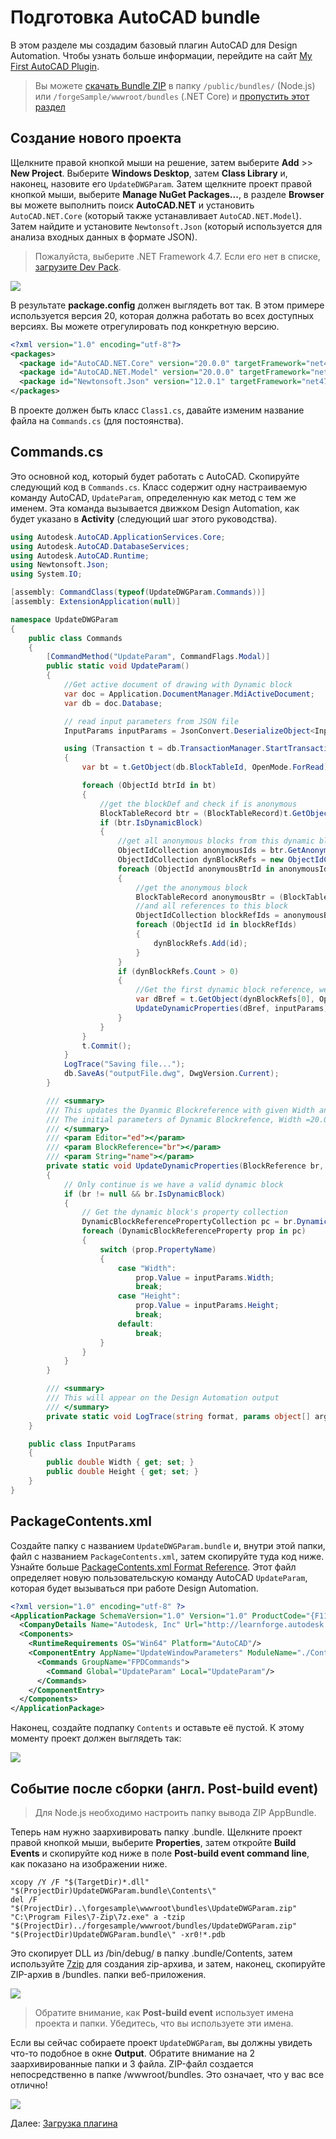 # Подготовка AutoCAD bundle

В этом разделе мы создадим базовый плагин AutoCAD для Design Automation. Чтобы узнать больше информации, перейдите на сайт [My First AutoCAD Plugin](https://knowledge.autodesk.com/support/autocad/learn-explore/caas/simplecontent/content/my-first-autocad-plug-overview.html). 

> Вы можете [скачать Bundle ZIP](https://github.com/Autodesk-Forge/learn.forge.designautomation/raw/master/forgesample/wwwroot/bundles/UpdateDWGParam.zip) в папку `/public/bundles/` (Node.js) или `/forgeSample/wwwroot/bundles` (.NET Core) и [пропустить этот раздел](designautomation/appbundle/common.md)

## Создание нового проекта

Щелкните правой кнопкой мыши на решение, затем выберите **Add** >> **New Project**. Выберите  **Windows Desktop**, затем **Class Library** и, наконец, назовите его `UpdateDWGParam`. Затем щелкните проект правой кнопкой мыши, выберите **Manage NuGet Packages...**, в разделе **Browser** вы можете выполнить поиск  **AutoCAD.NET** и установить `AutoCAD.NET.Core`  (который также устанавливает `AutoCAD.NET.Model`). Затем найдите и установите `Newtonsoft.Json` (который используется для анализа входных данных в формате JSON).

> Пожалуйста, выберите .NET Framework 4.7. Если его нет в списке, [загрузите Dev Pack](https://dotnet.microsoft.com/download/dotnet-framework/net47).

![](_media/designautomation/autocad/new_project.gif)

В результате **package.config** должен выглядеть вот так. В этом примере используется версия 20, которая должна работать во всех доступных версиях. Вы можете отрегулировать под конкретную версию.

```xml
<?xml version="1.0" encoding="utf-8"?>
<packages>
  <package id="AutoCAD.NET.Core" version="20.0.0" targetFramework="net47" />
  <package id="AutoCAD.NET.Model" version="20.0.0" targetFramework="net47" />
  <package id="Newtonsoft.Json" version="12.0.1" targetFramework="net47" />
</packages>
```

В проекте должен быть класс `Class1.cs`, давайте изменим название файла на `Commands.cs` (для постоянства). 

## Commands.cs

Это основной код, который будет работать с AutoCAD. Скопируйте следующий код в `Commands.cs`. Класс содержит одну настраиваемую команду AutoCAD, `UpdateParam`, определенную как метод с тем же именем. Эта команда вызывается движком Design Automation, как будет указано в **Activity** (следующий шаг этого руководства).

```csharp
using Autodesk.AutoCAD.ApplicationServices.Core;
using Autodesk.AutoCAD.DatabaseServices;
using Autodesk.AutoCAD.Runtime;
using Newtonsoft.Json;
using System.IO;

[assembly: CommandClass(typeof(UpdateDWGParam.Commands))]
[assembly: ExtensionApplication(null)]

namespace UpdateDWGParam
{
    public class Commands
    {
        [CommandMethod("UpdateParam", CommandFlags.Modal)]
        public static void UpdateParam()
        {
            //Get active document of drawing with Dynamic block
            var doc = Application.DocumentManager.MdiActiveDocument;
            var db = doc.Database;

            // read input parameters from JSON file
            InputParams inputParams = JsonConvert.DeserializeObject<InputParams>(File.ReadAllText("params.json"));

            using (Transaction t = db.TransactionManager.StartTransaction())
            {
                var bt = t.GetObject(db.BlockTableId, OpenMode.ForRead) as BlockTable;

                foreach (ObjectId btrId in bt)
                {
                    //get the blockDef and check if is anonymous
                    BlockTableRecord btr = (BlockTableRecord)t.GetObject(btrId, OpenMode.ForRead);
                    if (btr.IsDynamicBlock)
                    {
                        //get all anonymous blocks from this dynamic block
                        ObjectIdCollection anonymousIds = btr.GetAnonymousBlockIds();
                        ObjectIdCollection dynBlockRefs = new ObjectIdCollection();
                        foreach (ObjectId anonymousBtrId in anonymousIds)
                        {
                            //get the anonymous block
                            BlockTableRecord anonymousBtr = (BlockTableRecord)t.GetObject(anonymousBtrId, OpenMode.ForRead);
                            //and all references to this block
                            ObjectIdCollection blockRefIds = anonymousBtr.GetBlockReferenceIds(true, true);
                            foreach (ObjectId id in blockRefIds)
                            {
                                dynBlockRefs.Add(id);
                            }
                        }
                        if (dynBlockRefs.Count > 0)
                        {
                            //Get the first dynamic block reference, we have only one Dyanmic Block reference in Drawing
                            var dBref = t.GetObject(dynBlockRefs[0], OpenMode.ForWrite) as BlockReference;
                            UpdateDynamicProperties(dBref, inputParams);
                        }
                    }
                }
                t.Commit();
            }
            LogTrace("Saving file...");
            db.SaveAs("outputFile.dwg", DwgVersion.Current);
        }

        /// <summary>
        /// This updates the Dyanmic Blockreference with given Width and Height
        /// The initial parameters of Dynamic Blockrefence, Width =20.00 and Height =40.00
        /// </summary>
        /// <param Editor="ed"></param>
        /// <param BlockReference="br"></param>
        /// <param String="name"></param>
        private static void UpdateDynamicProperties(BlockReference br, InputParams inputParams)
        {
            // Only continue is we have a valid dynamic block
            if (br != null && br.IsDynamicBlock)
            {
                // Get the dynamic block's property collection
                DynamicBlockReferencePropertyCollection pc = br.DynamicBlockReferencePropertyCollection;
                foreach (DynamicBlockReferenceProperty prop in pc)
                {
                    switch (prop.PropertyName)
                    {
                        case "Width":
                            prop.Value = inputParams.Width;
                            break;
                        case "Height":
                            prop.Value = inputParams.Height;
                            break;
                        default:
                            break;
                    }
                }
            }
        }

        /// <summary>
        /// This will appear on the Design Automation output
        /// </summary>
        private static void LogTrace(string format, params object[] args) { Application.DocumentManager.MdiActiveDocument.Editor.WriteMessage(format, args); }
    }

    public class InputParams
    {
        public double Width { get; set; }
        public double Height { get; set; }
    }
}
```

## PackageContents.xml

Создайте папку с названием `UpdateDWGParam.bundle` и, внутри этой папки, файл с названием `PackageContents.xml`, затем скопируйте туда код ниже. Узнайте больше [PackageContents.xml Format Reference](https://knowledge.autodesk.com/search-result/caas/CloudHelp/cloudhelp/2016/ENU/AutoCAD-Customization/files/GUID-BC76355D-682B-46ED-B9B7-66C95EEF2BD0-htm.html). Этот файл определяет новую пользовательскую команду AutoCAD `UpdateParam`, которая будет вызываться при работе Design Automation. 

```xml
<?xml version="1.0" encoding="utf-8" ?>
<ApplicationPackage SchemaVersion="1.0" Version="1.0" ProductCode="{F11EA57A-1E7E-4B6D-8E81-986B071E3E07}" Name="AutoCADDesignAutomation" Description="Sample Plugin for AutoCAD" Author="learnforge.autodesk.io>">
  <CompanyDetails Name="Autodesk, Inc" Url="http://learnforge.autodesk.io" Email="forge.help@autodesk.com"/>
  <Components>
    <RuntimeRequirements OS="Win64" Platform="AutoCAD"/>
    <ComponentEntry AppName="UpdateWindowParameters" ModuleName="./Contents/UpdateDWGParam.dll" AppDescription="AutoCAD .NET App to update parameters of Dynamic blockreference in AutoCAD Drawing" LoadOnCommandInvocation="True" LoadOnAutoCADStartup="True">
      <Commands GroupName="FPDCommands">
        <Command Global="UpdateParam" Local="UpdateParam"/>
      </Commands>
    </ComponentEntry>
  </Components>
</ApplicationPackage>
```

Наконец, создайте подпапку `Contents` и оставьте её пустой. К этому моменту проект должен выглядеть так:

![](_media/designautomation/autocad/bundle_folders.png)

## Событие после сборки (англ. Post-build event)

> Для Node.js необходимо настроить папку вывода ZIP AppBundle.

Теперь нам нужно заархивировать папку .bundle. Щелкните проект правой кнопкой мыши, выберите **Properties**, затем откройте **Build Events** и скопируйте код ниже в поле **Post-build event command line**, как показано на изображении ниже.

```
xcopy /Y /F "$(TargetDir)*.dll" "$(ProjectDir)UpdateDWGParam.bundle\Contents\"
del /F "$(ProjectDir)..\forgesample\wwwroot\bundles\UpdateDWGParam.zip"
"C:\Program Files\7-Zip\7z.exe" a -tzip "$(ProjectDir)../forgesample/wwwroot/bundles/UpdateDWGParam.zip" "$(ProjectDir)UpdateDWGParam.bundle\" -xr0!*.pdb
```

Это скопирует DLL из /bin/debug/ в папку .bundle/Contents, затем используйте [7zip](https://www.7-zip.org/) для создания zip-архива, и затем, наконец, скопируйте ZIP-архив в /bundles. папки веб-приложения.

![](_media/designautomation/autocad/post_build.png)

> Обратите внимание, как **Post-build event** использует имена проекта и папки. Убедитесь, что вы используете эти имена.

Если вы сейчас собираете проект `UpdateDWGParam`, вы должны увидеть что-то подобное в окне **Output**. Обратите внимание на 2 заархивированные папки и 3 файла. ZIP-файл создается непосредственно в папке /wwwroot/bundles. Это означает, что у вас все отлично!

![](_media/designautomation/autocad/build_output.png)

Далее: [Загрузка плагина](designautomation/appbundle/common)
